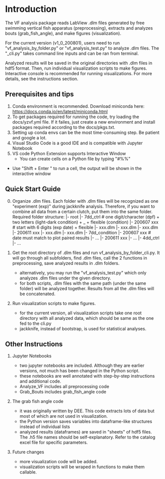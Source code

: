 # Introduction

The VF analysis package reads LabView .dlm files generated by free swimming vertical fish apparatus (preprocessing), extracts and analyzes bouts (grab_fish_angle), and make figures (visualization).

For the current version (v1_0_200801), users need to run "vf_analysis_by_folder.py" or "vf_analysis_test.py" to analyze .dlm files. The "_cli.py" takes command line inputs and can be ran from terminal.

Analyzed results will be saved in the original directories with .dlm files in hdf5 format.
Then, run individual visualization scripts to make figures. Interactive console is recommended for running visualizations.
For more details, see the instructions section.

## Prerequisites and tips

1. Conda environment is recommended. Download miniconda here: <https://docs.conda.io/en/latest/miniconda.html>
2. To get packages required for running the code, try loading the docs/yzvf.yml file. If it failes, just create a new environment and install packages required according to the docs/pkgs.txt.
3. Setting up conda envs can be the most time-consuming step. Be patient and google a lot.
4. Visual Studio Code is a good IDE and is compatible with Jupyter Notebook
5. VS code Python Extension supports Interactive Window
    - You can create cells on a Python file by typing "#%%" 
- Use "Shift + Enter " to run a cell, the output will be shown in the interactive window

## Quick Start Guide

0. Organize .dlm files. Each folder with .dlm files will be recognized as one "experiment (exp)" during jackknife analysis. Therefore, if you want to combine all data from a certain clutch, put them into the same folder. Required folder structure:
	|- root
	    |- 7dd_ctrl				# one digit/character (dpf) + two letters (light-dark condition) + _ + flexible (condition)
	        |- 200607 xxx 		# start with 6 digits (exp date) + flexible
				|- xxx.dlm
				|- xxx.dlm
				|- xxx.dlm
			|- 200611 xxx
				|- xxx.dlm
				|- xxx.dlm
		|- 7dd_condition
			|- 200607 xxx 		# date must match to plot paired results 
				|- ...
			|- 200611 xxx
				|- ...
		|- 4dd_ctrl
			|- ...

1. Get the root directory of .dlm files and run vf_analysis_by_folder_cli.py. It will go through all subfolders, find .dlm files, call the 2 functions in preprocessing, save analyzed results in .dlm folders.
    - alternatively, you may run the "vf_analysis_test.py" which only analyzes .dlm files under the given directory.
    - for both scripts, .dlm files with the same path (under the same folder) will be analyzed together. Results from all the .dlm files will be concatenated.

2. Run visualization scripts to make figures. 
    - for the current version, all visualization scripts take one root directory with all analyzed data, which should be same as the one fed to the cli.py
    - jackknife, instead of bootstrap, is used for statistical analyses.

## Other Instructions

1. Jupyter Notebooks
    - two jupyter notebooks are included. Although they are earlier versions, not much has been changed in the Python script.
    - these notebooks are well annotated with step-by-step instructions and additional code.
    - Analyze_VF includes all preprocessing code
    - Grab_Bouts includes grab_fish_angle code

2. The grab fish angle code
    - it was originally written by DEE. This code extracts lots of data but most of which are not used in visualization.
    - the Python version saves variables into dataframe-like structures instead of individual lists
    - analyzed results (dataframes) are saved in "sheets" of hdf5 files. The .h5 file names should be self-explanatory. Refer to the catalog excel file for specific parameters.

3. Future changes
    - more visualization code will be added.
    - visualization scripts will be wraped in functions to make them callable.